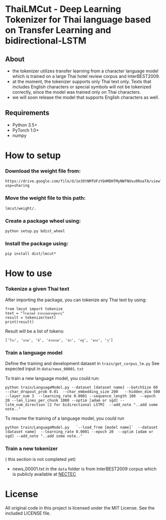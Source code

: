 ThaiLMCut - Deep Learning Tokenizer for Thai language based on Transfer Learning and bidirectional-LSTM
=====================================================

## About
- the tokenizer utilizes transfer learning from a character language model which is trained on a large Thai hotel review corpus and InterBEST2009.
- at the moment, the tokenizer supports only Thai text only. Texts that includes English characters or special symbols will not be tokenized correctly, since the model was trained only on Thai characters.
- we will soon release the model that supports English characters as well.


## Requirements

- Python 3.5+
- PyTorch 1.0+
- numpy 

# How to setup

### Download the weight file from:
```
https://drive.google.com/file/d/1e39tNMfUFzYQ4MDHTMyNWfNUxu9RoaTA/view?usp=sharing
```

### Move the weight file to this path:
```
lmcut/weight/.
```

### Create a package wheel using:
```python setup.py bdist_wheel```

### Install the package using:
```
pip install dist/lmcut*
```

# How to use

### Tokenize a given Thai text

After importing the package, you can tokenize any Thai text by using:
```
from lmcut import tokenize
text = "โรงแรมดี สวยงามน่าอยู่มากๆ"
result = tokenize(text)
print(result)
```

Result will be a list of tokens:
```
['โรง', 'แรม', 'ดี', 'สวยงาม', 'น่า', 'อยู่', 'มาก', 'ๆ']
```


### Train a language model

Define the training and development dataset in `train/get_corpus_lm.py`
See expected input in `data/news_00001.txt`

To train a new language model, you could run:
```
python train/LanguageModel.py --dataset [dataset name] --batchSize 60  --char_dropout_prob 0.01  --char_embedding_size 200   --hidden_dim 500  --layer_num 3  --learning_rate 0.0001 --sequence_length 100  --epoch 20 --len_lines_per_chunk 1000 --optim [adam or sgd] --lstm_num_direction [2 for bidirectional LSTM]  --add_note "..add some note.."
```

To resume the training of a language model, you could run
```
python train/LanguageModel.py   `--load_from [model name]`  --dataset [dataset name]  --learning_rate 0.0001 --epoch 20  --optim [adam or sgd] --add_note "..add some note.."
```

### Train a new tokenizer

( this section is not completed yet)

* news_00001.txt in the `data` folder is from InterBEST2009 corpus which is publicly available at [NECTEC](https://www.nectec.or.th/corpus/index.php?league=pm)


# License

All original code in this project is licensed under the MIT License. See the included LICENSE file.
